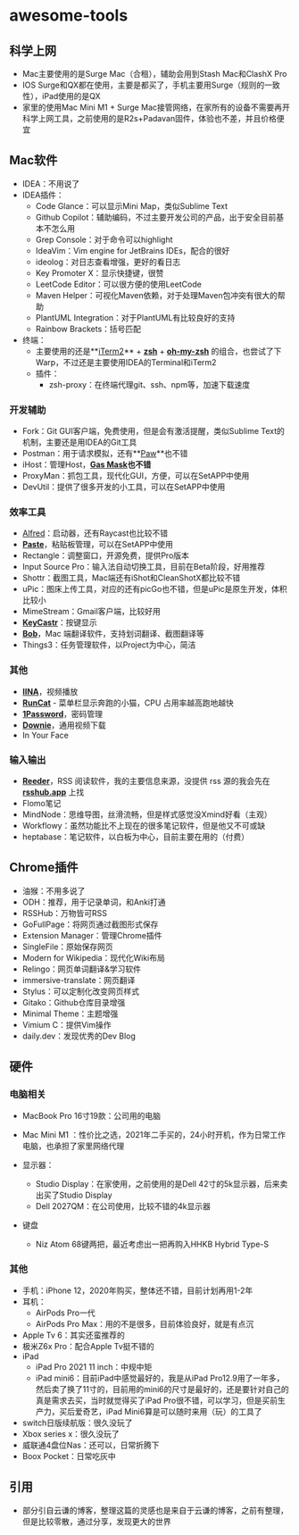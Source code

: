 # awesome-tools

## 科学上网

* Mac主要使用的是Surge Mac（合租），辅助会用到Stash  Mac和ClashX Pro
* IOS Surge和QX都在使用，主要是都买了，手机主要用Surge（规则的一致性），iPad使用的是QX
* 家里的使用Mac Mini M1 \+ Surge  Mac接管网络，在家所有的设备不需要再开科学上网工具，之前使用的是R2s\+Padavan固件，体验也不差，并且价格便宜
## Mac软件

* IDEA：不用说了
* IDEA插件：
  * Code Glance：可以显示Mini Map，类似Sublime Text
  * Github Copilot：辅助编码，不过主要开发公司的产品，出于安全目前基本不怎么用
  * Grep Console：对于命令可以highlight
  * IdeaVim：Vim engine for JetBrains IDEs，配合的很好
  * ideolog：对日志查看增强，更好的看日志
  * Key Promoter X：显示快捷键，很赞
  * LeetCode Editor：可以很方便的使用LeetCode
  * Maven Helper：可视化Maven依赖，对于处理Maven包冲突有很大的帮助
  * PlantUML Integration：对于PlantUML有比较良好的支持
  * Rainbow Brackets：括号匹配
* 终端：
  * 主要使用的还是**[iTerm2](https://www.iterm2.com/)** \+ **[zsh](https://en.wikipedia.org/wiki/Z_shell)** \+ **[oh-my-zsh](https://github.com/robbyrussell/oh-my-zsh)** 的组合，也尝试了下Warp，不过还是主要使用IDEA的Terminal和iTerm2
  * 插件：
    * zsh-proxy：在终端代理git、ssh、npm等，加速下载速度

### 开发辅助
* Fork：Git GUI客户端，免费使用，但是会有激活提醒，类似Sublime Text的机制，主要还是用IDEA的Git工具
* Postman：用于请求模拟，还有**[Paw](https://paw.cloud/)**也不错
* iHost：管理Host，**[Gas Mask](https://github.com/2ndalpha/gasmask)也不错**
* ProxyMan：抓包工具，现代化GUI，方便，可以在SetAPP中使用
* DevUtil：提供了很多开发的小工具，可以在SetAPP中使用

### 效率工具
* [Alfred](https://www.alfredapp.com/)：启动器，还有Raycast也比较不错
* **[Paste](https://pasteapp.me/)**，粘贴板管理，可以在SetAPP中使用
* Rectangle：调整窗口，开源免费，提供Pro版本
* Input Source Pro：输入法自动切换工具，目前在Beta阶段，好用推荐
* Shottr：截图工具，Mac端还有iShot和CleanShotX都比较不错
* uPic：图床上传工具，对应的还有picGo也不错，但是uPic是原生开发，体积比较小
* MimeStream：Gmail客户端，比较好用
* **[KeyCastr](https://github.com/keycastr/keycastr)**：按键显示
* **[Bob](https://github.com/ripperhe/Bob)**，Mac 端翻译软件，支持划词翻译、截图翻译等
* Things3：任务管理软件，以Project为中心，简洁

### 其他
* **[IINA](https://github.com/iina/iina)**，视频播放
* **[RunCat](https://itunes.apple.com/nz/app/runcat/id1429033973?mt=12&ref=appinn)** - 菜单栏显示奔跑的小猫，CPU 占用率越高跑地越快
* **[1Password](https://1password.com/)**，密码管理
* **[Downie](http://software.charliemonroe.net/downie.php)**，通用视频下载
* In Your Face

### 输入输出

* **[Reeder](http://reederapp.com/mac/)**，RSS 阅读软件，我的主要信息来源，没提供 rss 源的我会先在 **[rsshub.app](https://docs.rsshub.app/)** 上找
* Flomo笔记
* MindNode：思维导图，丝滑流畅，但是样式感觉没Xmind好看（主观）
* Workflowy：虽然功能比不上现在的很多笔记软件，但是他又不可或缺
* heptabase：笔记软件，以白板为中心，目前主要在用的（付费）

## Chrome插件

* 油猴：不用多说了
* ODH：推荐，用于记录单词，和Anki打通
* RSSHub：万物皆可RSS
* GoFullPage：将网页通过截图形式保存
* Extension Manager：管理Chrome插件
* SingleFile：原始保存网页
* Modern for Wikipedia：现代化Wiki布局
* Relingo：网页单词翻译&学习软件
* immersive-translate：网页翻译
* Stylus：可以定制化改变网页样式
* Gitako：Github仓库目录增强
* Minimal Theme：主题增强
* Vimium C：提供Vim操作
* daily.dev：发现优秀的Dev Blog

## 硬件

### 电脑相关

* MacBook Pro 16寸19款：公司用的电脑
* Mac Mini M1 ：性价比之选，2021年二手买的，24小时开机，作为日常工作电脑，也承担了家里网络代理

* 显示器：
  * Studio Display：在家使用，之前使用的是Dell 42寸的5k显示器，后来卖出买了Studio Display
  * Dell 2027QM：在公司使用，比较不错的4k显示器
* 键盘
  * Niz Atom 68键两把，最近考虑出一把再购入HHKB Hybrid Type-S
### 其他
* 手机：iPhone 12，2020年购买，整体还不错，目前计划再用1-2年
* 耳机：
  * AirPods Pro一代
  * AirPods Pro Max：用的不是很多，目前体验良好，就是有点沉
* Apple Tv 6：其实还蛮推荐的
* 极米Z6x Pro：配合Apple Tv挺不错的
* iPad
  * iPad Pro 2021 11 inch：中规中矩
  * iPad mini6：目前iPad中感觉最好的，我是从iPad Pro12.9用了一年多，然后卖了换了11寸的，目前用的mini6的尺寸是最好的，还是要针对自己的真是需求去买，当时就觉得买了iPad Pro很不错，可以学习，但是买前生产力，买后爱奇艺，iPad Mini6算是可以随时来用（玩）的工具了
* switch日版续航版：很久没玩了
* Xbox series x：很久没玩了
* 威联通4盘位Nas：还可以，日常折腾下
* Boox Pocket：日常吃灰中

## 引用

* 部分引自云谦的博客，整理这篇的灵感也是来自于云谦的博客，之前有整理，但是比较零散，通过分享，发现更大的世界
